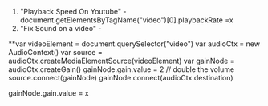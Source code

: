 1. "Playback Speed On Youtube" -  
  document.getElementsByTagName("video")[0].playbackRate =x
2. "Fix Sound on a video" - 

**var videoElement = document.querySelector("video")
var audioCtx = new AudioContext()
var source = audioCtx.createMediaElementSource(videoElement)
var gainNode = audioCtx.createGain()
gainNode.gain.value = 2 // double the volume
source.connect(gainNode)
gainNode.connect(audioCtx.destination)


gainNode.gain.value = x
